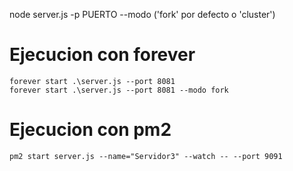 node server.js -p PUERTO --modo ('fork' por defecto o 'cluster')

# Ejecucion con forever
    
    forever start .\server.js --port 8081
    forever start .\server.js --port 8081 --modo fork

# Ejecucion con pm2

    pm2 start server.js --name="Servidor3" --watch -- --port 9091
    